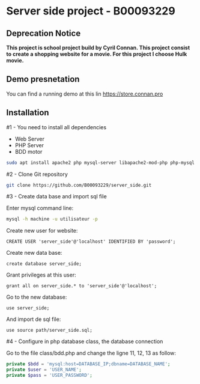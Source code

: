 # Server side project - B00093229

## Deprecation Notice

**This project is school project build by Cyril Connan. This project consist to create a shopping website for a movie. For this project I choose Hulk movie.**

## Demo presnetation

You can find a running demo at this lin https://store.connan.pro
 
## Installation

 \#1 - You need to install all dependencies  

- Web Server
- PHP Server
- BDD motor

````bash
sudo apt install apache2 php mysql-server libapache2-mod-php php-mysql
````

\#2 - Clone Git repository 

````bash
git clone https://github.com/B00093229/server_side.git
````

\#3 - Create data base and import sql file

Enter mysql command line:
````bash
mysql -h machine -u utilisateur -p
````

Create new user for website:
````mysql
CREATE USER 'server_side'@'localhost' IDENTIFIED BY 'password';
````
Create new data base:
````mysql
create database server_side;
````

Grant privileges at this user:
````mysql
grant all on server_side.* to 'server_side'@'localhost';
````

Go to the new database:
````mysql
use server_side;
````

And import de sql file:
````mysql
use source path/server_side.sql;
````

\#4 - Configure in php database class, the database connection

Go to the file class/bdd.php and change the ligne 11, 12, 13 as follow:
````php
private $bdd = 'mysql:host=DATABASE_IP;dbname=DATABASE_NAME';
private $user = 'USER_NAME';
private $pass = 'USER_PASSWORD';
````